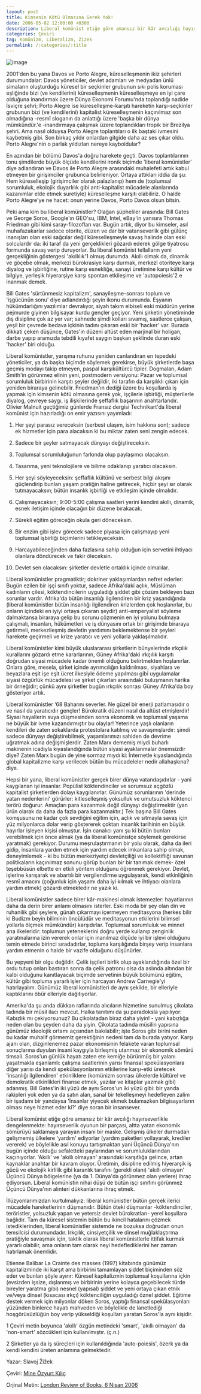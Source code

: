 ```yaml
---
layout: post
title: Kimsenin Kötü Olmasına Gerek Yok!
date: 2006-05-02 12:00:00 +0300
description: Liberal komünist etiğe göre amansız bir kâr avcılığı hayırseverlikle dengelenmekte, hayırseverlik oyunun bir parçası, altta yatan ekonomik sömürüyü saklamaya yarayan insani bir maske.
categories: Çeviri
tag: Komünizm, Liberalizm, Zizek
permalink: /:categories/:title
---
```


![image](../images/Effective_Alturism.png)

2001'den bu yana Davos ve Porto Alegre, küreselleşmenin ikiz şehirleri durumundalar: Davos yöneticiler, devlet adamları ve medyadan ünlü simaların oluşturduğu küresel bir seçkinler grubunun sıkı polis koruması eşliğinde bizi (ve kendilerini) küreselleşmenin küreselleşmeye en iyi çare olduğuna inandırmak üzere Dünya Ekonomi Forumu'nda toplandığı nadide İsviçre şehri; Porto Alegre ise küreselleşme-karşıtı hareketin karşı-seçkinler grubunun bizi (ve kendilerini) kapitalist küreselleşmenin kaçınılmaz son olmadığına -resmî sloganın da anlattığı üzere 'başka bir dünya mümkündür.'e -inandırmaya çalışmak üzere toplandıkları tropik bir Brezilya şehri. Ama nasıl olduysa Porto Alegre toplantıları o ilk baştaki ivmesini kaybetmiş gibi. Son birkaç yıldır onlardan gitgide daha az ses çıkar oldu. Porto Alegre'nin o parlak yıldızları nereye kayboldular?

En azından bir bölümü Davos'a doğru harekete geçti. Davos toplantılarının tonu şimdilerde büyük ölçüde kendilerini ironik biçimde 'liberal komünistler' diye adlandıran ve Davos ile Porto Alegre arasındaki muhalefeti artık kabul etmeyen bir girişimciler grubunca belirleniyor. Ortaya attıkları iddia da şu: Hem küreselleşip (girişimciler olarak palazlanıp) hem de (toplumsal sorumluluk, ekolojik duyarlılık gibi anti-kapitalist mücadele alanlarında kazanımlar elde etmek suretiyle) küreselleşme karşıtı olabiliriz. O halde Porto Alegre'ye ne hacet: onun yerine Davos, Porto Davos olsun bitsin.

Peki ama kim bu liberal komünistler? Olağan şüpheliler arasında: Bill Gates ve George Soros, Google'ın GEO'su, IBM, Intel, eBay'in yanısıra Thomas Friedman gibi kimi saray-filozofları var. Bugün artık, diyor bu kimseler, asıl muhafazakarlar sadece otorite, düzen ve dar bir vatanseverlik gibi gülünç inanışları olan eski sağcılar değil küreselleşmeyle savaş halinde olan eski solculardır da: iki taraf da yeni gerçeklikleri gözardı ederek gölge tiyatrosu formunda savaş verip duruyorlar. Bu liberal komünist tellalların yeni gerçekliğinin göstergesi 'akıllılık'1 olmuş durumda. Akıllı olmak da, dinamik ve göçebe olmak, merkezi bürokrasiye karşı durmak, merkezî otoriteye karşı diyalog ve işbirliğine, rutine karşı esnekliğe, sanayi üretimine karşı kültür ve bilgiye, yerleşik hiyerarşiye karşı spontan etkileşime ve 'autopoiesis'2 e inanmak demek.

Bill Gates 'sürtünmesiz kapitalizm', sanayileşme-sonrası toplum ve 'işgücünün sonu' diye adlandırdığı şeyin ikonu durumunda. Eşyanın hükümdarlığını yazılımlar devralıyor, siyah takım elbiseli eski müdürün yerine pejmurde giyinen bilgisayar kurdu gençler geçiyor. Yeni şirketin yönetiminde dış disipline çok az yer var; sahnede şimdi kolları sıvamış, saatlerce çalışan, yeşil bir çevrede bedava içkinin tadını çıkaran eski bir 'hacker' var. Burada dikkati çeken düşünce, Gates'in düzeni altüst eden marjinal bir holigan, darbe yapıp aramızda tebdili kıyafet saygın başkan şeklinde duran eski 'hacker' biri olduğu.

Liberal komünistler, yarışma ruhunu yeniden canlandıran en tepedeki yöneticiler, ya da başka biçimde söylemek gerekirse, büyük şirketlerde başa geçmiş modayı takip etmeyen, paspal karşıkültürcü tipler. Dogmaları, Adam Smith'in görünmez elinin yeni, postmodern versiyonu: Pazar ve toplumsal sorumluluk birbirinin karşıtı şeyler değildir, iki tarafın da karşılıklı çıkarı için yeniden biraraya gelinebilir. Friedman'ın dediği üzere bu koşullarda iş yapmak için kimsenin kötü olmasına gerek yok, işçilerle işbirliği, müşterilerle diyalog, çevreye saygı, iş ilişkilerinde şeffaflık başarının anahtarlarıdır. Olivier Malnuit geçtiğimiz günlerde Fransız dergisi Technikart'da liberal komünist için hazırladığı on emir yazısını yayımladı:

1. Her şeyi parasız vereceksin (serbest ulaşım, isim hakkına son); sadece ek hizmetler için para alacaksın ki bu miktar zaten seni zengin edecek.

2. Sadece bir şeyler satmayacak dünyayı değiştireceksin.

3. Toplumsal sorumluluğunun farkında olup paylaşımcı olacaksın.

4. Tasarıma, yeni teknolojilere ve bilime odaklanıp yaratıcı olacaksın.

5. Her şeyi söyleyeceksin: şeffaflık kültünü ve serbest bilgi akışını güçlendirip bunları yaşam pratiğin haline getirecek, hiçbir şeyi sır olarak tutmayacaksın; bütün insanlık işbirliği ve etkileşim içinde olmalıdır.

6. Çalışmayacaksın; 9:00-5:00 çalışma saatleri yerini kendini akıllı, dinamik, esnek iletişim içinde olacağın bir düzene bırakacak.

7. Sürekli eğitim göreceğin okula geri döneceksin.

8. Bir enzim gibi işlev görecek sadece piyasa için çalışmayıp yeni toplumsal işbirliği biçimlerini tetikleyeceksin.

9. Harcayabileceğinden daha fazlasına sahip olduğun için servetini ihtiyacı olanlara döndürecek ve fakir öleceksin.

10. Devlet sen olacaksın: şirketler devletle ortaklık içinde olmalılar.

Liberal komünistler pragmatiktir; dokriner yaklaşımlardan nefret ederler: Bugün ezilen bir işçi sınıfı yoktur, sadece Afrika'daki açlık, Müslüman kadınların çilesi, köktendincilerin uyguladığı şiddet gibi çözüm bekleyen bazı sorunlar vardır. Afrika'da bütün insanlığı ilgilendiren bir kriz yaşandığında (liberal komünistler bütün insanlığı ilgilendiren krizlerden çok hoşlanırlar, bu onların içindeki en iyiyi ortaya çıkaran şeydir) anti-emperyalist söyleme dalmaktansa biraraya gelip bu sorunu çözmenin en iyi yolunu bulmaya çalışmalı, insanları, hükümetleri ve iş dünyasını ortak bir girişimde biraraya getirmeli, merkezileşmiş devletin yardımını beklemektense bir şeyleri harekete geçirmeli ve krize yaratıcı ve yeni yollarla yaklaşılmalıdır.

Liberal komünistler kimi büyük uluslararası şirketlerin bünyelerinde ırkçılık kurallarını gözardı etme kararlarının, Güney Afrika'daki ırkçılık karşıtı doğrudan siyasi mücadele kadar önemli olduğunu belirtmekten hoşlanırlar. Onlara göre, mesela, şirket içinde ayrımcılığın kaldırılması, siyahlara ve beyazlara eşit işe eşit ücret ilkesiyle ödeme yapılması gibi uygulamalar siyasi özgürlük mücadelesi ve şirket çıkarları arasındaki buluşmanın harika bir örneğidir; çünkü aynı şirketler bugün ırkçılık sonrası Güney Afrika'da boy gösteriyor artık.

Liberal komünistler ‘68 Baharını severler. Ne güzel bir enerji patlamasıdır o ve nasıl da yaratıcıdır gençler! Bürokratik düzeni nasıl da altüst etmişlerdir! Siyasi hayallerin suya düşmesinden sonra ekonomik ve toplumsal yaşama ne büyük bir ivme kazandırmıştır bu olaylar! Yeterince yaşlı olanların kendileri de zaten sokaklarda protestolara katılmış ve savaşmışlardır: şimdi sadece dünyayı değiştirebilmek, yaşamlarımızı sahiden de devrime uğratmak adına değişmişlerdir. Zaten Marx dememiş miydi buharlı makinenin icadıyla kıyaslandığında bütün siyasi ayaklanmalar önemsizdir diye? Zaten Marx bugün de yine sormaz mıydı ki: İnternetle kıyaslandığında global kapitalizme karşı verilecek bütün bu mücadeleler nedir allahaşkına? diye.

Hepsi bir yana, liberal komünistler gerçek birer dünya vatandaşıdırlar - yani kaygılanan iyi insanlar. Popülist köktendinciler ve sorumsuz açgözlü kapitalist şirketlerden dolayı kaygılanırlar. Günümüz sorunlarının 'derinde yatan nedenlerini' görürler: kitleselleşmiş yoksulluk ve umutsuzluk köktenci terörü doğurur. Amaçları para kazanmak değil dünyayı değiştirmektir (yan ürün olarak da daha da fazla para kazanmaktır.) Tek başına Bill Gates komşusunu ne kadar çok sevdiğini eğitim için, açlık ve sıtmayla savaş için yüz milyonlarca dolar verip göstererek çoktan insanlık tarihinin en büyük hayırlar işleyen kişisi olmuştur. İşin canalıcı yanı şu ki bütün bunları verebilmek için önce almak (ya da liberal komünistçe söylemek gerekirse yaratmak) gerekiyor. Durumu meşrulaştırmanın bir yolu olarak, daha da ileri gidip, insanlara yardım etmek için yardım edecek imkanlara sahip olmak, deneyimlemek - ki bu bütün merkeziyetçi devletçiliği ve kollektifliği savunan politikaların kaçınılmaz sonunu görüp bunları bir bir tanımak demek- özel teşebbüsün elbette en etkili yöntem olduğunu öğrenmek gerekiyor. Devlet, işlerine karışarak ve abartılı bir vergilendirme uygulayarak, kendi etkinliğinin resmî amacını (çoğunluk için yaşamı daha iyi kılmak ve ihtiyacı olanlara yardım etmek) gözardı etmektedir ne yazık ki.

Liberal komünistler sadece birer kâr-makinesi olmak istemezler: hayatlarının daha da derin birer anlamı olmasını isterler. Eski moda bir şey olan din ve ruhanilik gibi şeylere, günah çıkarmayı içermeyen meditasyona (herkes bilir ki Budizm beyin biliminin öncülüdür ve meditasyonun etkilerini bilimsel yollarla ölçmek mümkündür) karşıdırlar. Toplumsal sorumluluk ve minnet ana ilkeleridir: toplumun yeteneklerini doğru yerde kullanıp zenginlik yaratmalarına izin vererek onlar için inanılmaz ölçüde iyi bir işlevi olduğunu temin etmede birinci sıradadırlar, topluma karşılığında birşey verip insanlara yardım etmenin o halde bir vazife olduğunu düşünürler.

Bu yepyeni bir olgu değildir. Çelik işçileri birlik olup ayaklandığında özel bir ordu tutup onları bastıran sonra da çelik patronu olsa da aslında altından bir kalbi olduğunu kanıtlayacak biçimde servetinin büyük bölümünü eğitim, kültür gibi topluma yararlı işler için harcayan Andrew Carnegie'yi hatırlayalım. Günümüz liberal komünistleri de aynı şekilde, bir elleriyle kaptıklarını öbür elleriyle dağıtıyorlar.

Amerika'da şu anda dükkan raflarında alıcıların hizmetine sunulmuş çikolata tadında bir müsil ilacı mevcut. Halka tanıtımı da şu paradoksla yapılıyor: Kabızlık mı çekiyorsunuz? Bu çikolatadan biraz daha yiyin! - yani kabızlığa neden olan bu şeyden daha da yiyin. Çikolata tadında müsilin yapısına günümüz ideolojik ortamı açısından bakılabilir; işte Soros gibi birini neden bu kadar muhalif görmemiz gerektiğinin nedeni tam da burada yatıyor. Karşı ajanı olan, dizginlenemez pazar ekonomisinin felakete varan toplumsal sonuçlarına duyulan insani kaygıyla birleşmiş utanmaz bir ekonomik sömürü timsali. Soros'un günlük hayatı zaten ete kemiğe bürünmüş bir yalanı yaşatmakla eşanlamlı: çalışma saatlerinin yarısı finansal spekülasyonlara diğer yarısı da kendi spekülasyonlarının etkilerine karşı-etki üretecek 'insanlığı ilgilendiren' etkinliklere (komünizm sonrası ülkelerde kültürel ve demokratik etkinlikleri finanse etmek, yazılar ve kitaplar yazmak gibi) adanmış. Bill Gates'in iki yüzü de aynı Soros'un iki yüzü gibi: bir yanda rakipleri yok eden ya da satın alan, sanal bir tekelleşmeyi hedefleyen zalim bir işadamı bir yandaysa 'İnsanlar yiyecek ekmek bulamazken bilgisayarların olması neye hizmet eder ki?' diye soran bir insansever.

Liberal komünist etiğe göre amansız bir kâr avcılığı hayırseverlikle dengelenmekte: hayırseverlik oyunun bir parçası, altta yatan ekonomik sömürüyü saklamaya yarayan insani bir maske. Gelişmiş ülkeler durmadan gelişmemiş ülkelere 'yardım' ediyorlar (yardım paketleri yollayarak, krediler vererek) ve böylelikle asıl konuyu tartışmaktan yani Üçüncü Dünya'nın bugün içinde olduğu sefaletteki paylarından ve sorumluluklarından kaçınıyorlar. 'Akıllı' ve 'akıllı olmayan' arasındaki karşıtlığa gelince, artan kaynaklar anahtar bir kavram oluyor. Üretimin, disipline edilmiş hiyerarşik iş gücü ve ekolojik kirlilik gibi karanlık tarafını (gerekli olanı) 'akıllı olmayan' Üçüncü Dünya bölgelerine (ya da 1. Dünya'da görünmez olan yerlere) ihraç ediyorsun. Liberal komünistin nihai düşü de bütün işçi sınıfını görünmez Üçüncü Dünya'nın alınteri dükkanlarına ihraç etmek.

İllüzyonlarımızdan kurtulmalıyız: liberal komünistler bütün gerçek ilerici mücadele hareketlerinin düşmanıdır. Bütün öteki düşmanlar -köktendinciler, teröristler, yolsuzluk yapan ve yetersiz devlet bürokratları- yerel koşullara bağlıdır. Tam da küresel sistemin bütün bu ikincil hatalarını çözmek istediklerinden, liberal komünistler sistemde ne bozuksa doğrudan onun temsilcisi durumundadır. Irkçılık, cinsiyetçilik ve dinsel muğlaklaştırma pratiğiyle savaşmak için, taktik olarak liberal komünistlerle ittifak kurmak yararlı olabilir, ama onların tam olarak neyi hedeflediklerini her zaman hatırlamak önemlidir.

Etienne Balibar La Crainte des masses (1997) kitabında günümüz kapitalizminde iki karşıt ama birbirini tamamlayan şiddet biçiminden söz eder ve bunları şöyle ayırır: Küresel kapitalizmin toplumsal koşullarına içkin (evsizden işsize, dışlanmış ve birbirinin yerine kolayca geçebilecek türde bireyler yaratma gibi) nesnel (yapısal) şiddet ve yeni ortaya çıkan etnik ve/veya dinsel (kısacası ırkçı) köktenciliğin uyguladığı öznel şiddet. Eğitime destek vermek için milyonlar döken Soros, yaptığı finansal spekülasyonları yüzünden binlerce hayatı mahveden ve böylelikle de lanetlediği hoşgörüsüzlüğün boy verip yükseldiği koşulları yaratan Soros'la aynı kişidir.



1 Çeviri metin boyunca 'akıllı' özgün metindeki 'smart', 'akıllı olmayan' da 'non-smart' sözcükleri için kullanılmıştır. (ç.n.)

2 Şirketler ya da iş süreçleri için kullanıldığında 'auto-poiesis', özerk ya da kendi kendini üreten anlamına gelmektedir.

Yazar: Slavoj Žižek

Çeviri: [Mine Özyurt Kılıç](https://birikimdergisi.com/guncel/937/kimsenin-kotu-olmasina-gerek-yok)

Orjinal Metin: [London Review of Books, 6 Nisan 2006](https://www.lrb.co.uk/the-paper/v28/n07/slavoj-zizek/nobody-has-to-be-vile)
